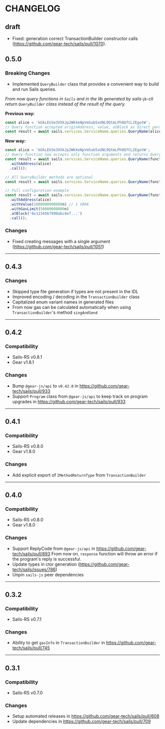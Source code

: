 # CHANGELOG

## draft

- Fixed: generation correct TransactionBuilder constructor calls (https://github.com/gear-tech/sails/pull/1070).

## 0.5.0

### Breaking Changes

- Implemented `QueryBuilder` class that provides a convenient way to build and run Sails queries.

_From now query functions in `Sails` and in the lib generated by sails-js-cli return `QueryBuilder` class instead of the result of the query._

**Previous way:**
```typescript
const alice = 'kGkLEU3e3XXkJp2WK4eNpVmSab5xUNL9QtmLPh8QfCL2EgotW';
// Query function accepted originAddress, value, atBlock as direct parameters
const result = await sails.services.ServiceName.queries.QueryName(alice, null, null, functionArg1, functionArg2);
```

**New way:**
```typescript
const alice = 'kGkLEU3e3XXkJp2WK4eNpVmSab5xUNL9QtmLPh8QfCL2EgotW';
// Query function now accepts only function arguments and returns QueryBuilder
const result = await sails.services.ServiceName.queries.QueryName(functionArg1, functionArg2)
  .withAddress(alice)
  .call();

// All QueryBuilder methods are optional
const result = await sails.services.ServiceName.queries.QueryName(functionArg1, functionArg2).call();

// Full configuration example
const result = await sails.services.ServiceName.queries.QueryName(functionArg1, functionArg2)
  .withAddress(alice)
  .withValue(1000000000000n) // 1 VARA
  .withGasLimit(50000000000n)
  .atBlock('0x1234567890abcdef...')
  .call();
```

### Changes

- Fixed creating messages with a single argument (https://github.com/gear-tech/sails/pull/1051)

---

## 0.4.3

### Changes

- Skipped type file generation if types are not present in the IDL
- Improved encoding / decoding in the `TransactionBuilder` class
- Capitalized enum variant names in generated files
- From now gas can be calculated automatically when using `TransactionBuilder`'s method `singAndSend`

---

## 0.4.2
### Compatibility
- Sails-RS v0.8.1
- Gear v1.8.1

### Changes
- Bump `@gear-js/api` to `v0.42.0` in https://github.com/gear-tech/sails/pull/933
- Support `Program` class from `@gear-js/api` to keep track on program upgrades in https://github.com/gear-tech/sails/pull/933

---

## 0.4.1

### Compatibility
- Sails-RS v0.8.0
- Gear v1.8.0

### Changes
- Add explicit export of `IMethodReturnType` from `TransactionBuilder`

---

## 0.4.0

### Compatibility
- Sails-RS v0.8.0
- Gear v1.8.0

### Changes
- Support ReplyCode from `@gear-js/api` in https://github.com/gear-tech/sails/pull/893
From now on, `response` function will throw an error if the program's reply is successful.
- Update types in ctor generation (https://github.com/gear-tech/sails/issues/786)
- Unpin `sails-js` peer dependencies

---

## 0.3.2

### Compatibility
- Sails-RS v0.7.1

### Changes
- Ability to get `gasInfo` in `TransactionBuilder` in https://github.com/gear-tech/sails/pull/745

---

## 0.3.1

### Compatibility
- Sails-RS v0.7.0

### Changes
- Setup automated releases in https://github.com/gear-tech/sails/pull/608
- Update dependencies in https://github.com/gear-tech/sails/pull/709
